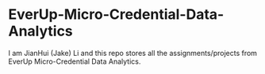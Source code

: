 # EverUp-Micro-Credential-Data-Analytics

I am JianHui (Jake) Li and this repo stores all the assignments/projects from EverUp Micro-Credential Data Analytics.
